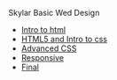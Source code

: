 Skylar Basic Wed Design

<ul>
    <li><a href="Intro_to_html/index.html" target="_blank">Intro to html</a></li>
    <li><a href="HTML5_Intro_css/index.html" target="_blank">HTML5 and Intro to css</a></li>
    <li><a href="adv_css/index.html" target="_blank">Advanced CSS</a></li>
    <li><a href="responsive/index.html" target="_blank">Responsive</a></li>
    <li><a href="final_project/index.html" target="_blank">Final</a></li>
</ul>